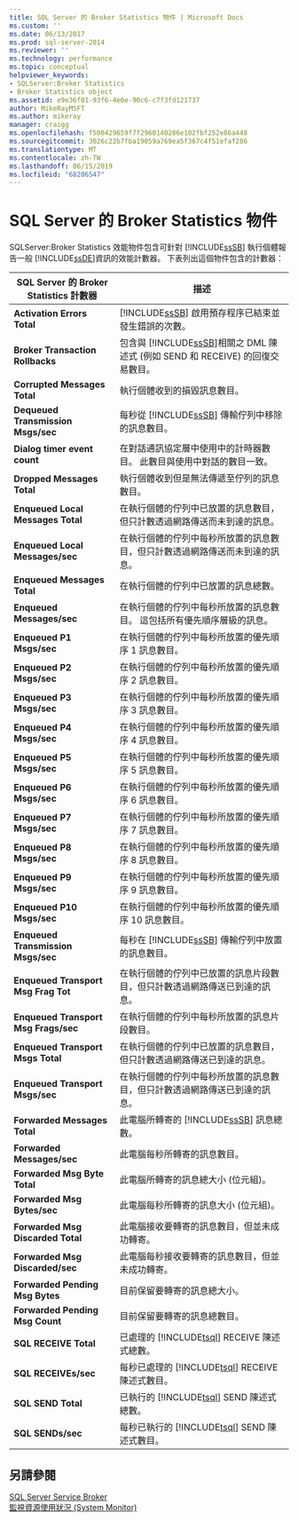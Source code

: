 ```yaml
---
title: SQL Server 的 Broker Statistics 物件 | Microsoft Docs
ms.custom: ''
ms.date: 06/13/2017
ms.prod: sql-server-2014
ms.reviewer: ''
ms.technology: performance
ms.topic: conceptual
helpviewer_keywords:
- SQLServer:Broker Statistics
- Broker Statistics object
ms.assetid: e9e36f01-93f6-4e6e-90c6-c7f3fd121737
author: MikeRayMSFT
ms.author: mikeray
manager: craigg
ms.openlocfilehash: f500429659f7f2960140286e102fbf252e86a448
ms.sourcegitcommit: 3026c22b7fba19059a769ea5f367c4f51efaf286
ms.translationtype: MT
ms.contentlocale: zh-TW
ms.lasthandoff: 06/15/2019
ms.locfileid: "68206547"
---
```

# <a name="sql-server-broker-statistics-object"></a>SQL Server 的 Broker Statistics 物件
  SQLServer:Broker Statistics 效能物件包含可針對 [!INCLUDE[ssSB](../../includes/sssb-md.md)] 執行個體報告一般 [!INCLUDE[ssDE](../../includes/ssde-md.md)]資訊的效能計數器。 下表列出這個物件包含的計數器：  
  
|SQL Server 的 Broker Statistics 計數器|描述|  
|-------------------------------------------|-----------------|  
|**Activation Errors Total**|[!INCLUDE[ssSB](../../includes/sssb-md.md)] 啟用預存程序已結束並發生錯誤的次數。|  
|**Broker Transaction Rollbacks**|包含與 [!INCLUDE[ssSB](../../includes/sssb-md.md)]相關之 DML 陳述式 (例如 SEND 和 RECEIVE) 的回復交易數目。|  
|**Corrupted Messages Total**|執行個體收到的損毀訊息數目。|  
|**Dequeued Transmission Msgs/sec**|每秒從 [!INCLUDE[ssSB](../../includes/sssb-md.md)] 傳輸佇列中移除的訊息數目。|  
|**Dialog timer event count**|在對話通訊協定層中使用中的計時器數目。 此數目與使用中對話的數目一致。|  
|**Dropped Messages Total**|執行個體收到但是無法傳遞至佇列的訊息數目。|  
|**Enqueued Local Messages Total**|在執行個體的佇列中已放置的訊息數目，但只計數透過網路傳送而未到達的訊息。|  
|**Enqueued Local Messages/sec**|在執行個體的佇列中每秒所放置的訊息數目，但只計數透過網路傳送而未到達的訊息。|  
|**Enqueued Messages Total**|在執行個體的佇列中已放置的訊息總數。|  
|**Enqueued Messages/sec**|在執行個體的佇列中每秒所放置的訊息數目。 這包括所有優先順序層級的訊息。|  
|**Enqueued P1 Msgs/sec**|在執行個體的佇列中每秒所放置的優先順序 1 訊息數目。|  
|**Enqueued P2 Msgs/sec**|在執行個體的佇列中每秒所放置的優先順序 2 訊息數目。|  
|**Enqueued P3 Msgs/sec**|在執行個體的佇列中每秒所放置的優先順序 3 訊息數目。|  
|**Enqueued P4 Msgs/sec**|在執行個體的佇列中每秒所放置的優先順序 4 訊息數目。|  
|**Enqueued P5 Msgs/sec**|在執行個體的佇列中每秒所放置的優先順序 5 訊息數目。|  
|**Enqueued P6 Msgs/sec**|在執行個體的佇列中每秒所放置的優先順序 6 訊息數目。|  
|**Enqueued P7 Msgs/sec**|在執行個體的佇列中每秒所放置的優先順序 7 訊息數目。|  
|**Enqueued P8 Msgs/sec**|在執行個體的佇列中每秒所放置的優先順序 8 訊息數目。|  
|**Enqueued P9 Msgs/sec**|在執行個體的佇列中每秒所放置的優先順序 9 訊息數目。|  
|**Enqueued P10 Msgs/sec**|在執行個體的佇列中每秒所放置的優先順序 10 訊息數目。|  
|**Enqueued Transmission Msgs/sec**|每秒在 [!INCLUDE[ssSB](../../includes/sssb-md.md)] 傳輸佇列中放置的訊息數目。|  
|**Enqueued Transport Msg Frag Tot**|在執行個體的佇列中已放置的訊息片段數目，但只計數透過網路傳送已到達的訊息。|  
|**Enqueued Transport Msg Frags/sec**|在執行個體的佇列中每秒所放置的訊息片段數目。|  
|**Enqueued Transport Msgs Total**|在執行個體的佇列中已放置的訊息數目，但只計數透過網路傳送已到達的訊息。|  
|**Enqueued Transport Msgs/sec**|在執行個體的佇列中每秒所放置的訊息數目，但只計數透過網路傳送已到達的訊息。|  
|**Forwarded Messages Total**|此電腦所轉寄的 [!INCLUDE[ssSB](../../includes/sssb-md.md)] 訊息總數。|  
|**Forwarded Messages/sec**|此電腦每秒所轉寄的訊息數目。|  
|**Forwarded Msg Byte Total**|此電腦所轉寄的訊息總大小 (位元組)。|  
|**Forwarded Msg Bytes/sec**|此電腦每秒所轉寄的訊息大小 (位元組)。|  
|**Forwarded Msg Discarded Total**|此電腦接收要轉寄的訊息數目，但並未成功轉寄。|  
|**Forwarded Msg Discarded/sec**|此電腦每秒接收要轉寄的訊息數目，但並未成功轉寄。|  
|**Forwarded Pending Msg Bytes**|目前保留要轉寄的訊息總大小。|  
|**Forwarded Pending Msg Count**|目前保留要轉寄的訊息總數目。|  
|**SQL RECEIVE Total**|已處理的 [!INCLUDE[tsql](../../includes/tsql-md.md)] RECEIVE 陳述式總數。|  
|**SQL RECEIVEs/sec**|每秒已處理的 [!INCLUDE[tsql](../../includes/tsql-md.md)] RECEIVE 陳述式數目。|  
|**SQL SEND Total**|已執行的 [!INCLUDE[tsql](../../includes/tsql-md.md)] SEND 陳述式總數。|  
|**SQL SENDs/sec**|每秒已執行的 [!INCLUDE[tsql](../../includes/tsql-md.md)] SEND 陳述式數目。|  
  
## <a name="see-also"></a>另請參閱  
 [SQL Server Service Broker](../../database-engine/configure-windows/sql-server-service-broker.md)   
 [監視資源使用狀況 &#40;System Monitor&#41;](monitor-resource-usage-system-monitor.md)  
  
  
